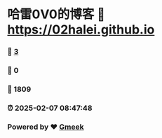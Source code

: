 # 哈雷0V0的博客 :link: https://02halei.github.io 
### :page_facing_up: [3](https://02halei.github.io/tag.html) 
### :speech_balloon: 0 
### :hibiscus: 1809 
### :alarm_clock: 2025-02-07 08:47:48 
### Powered by :heart: [Gmeek](https://github.com/Meekdai/Gmeek)
